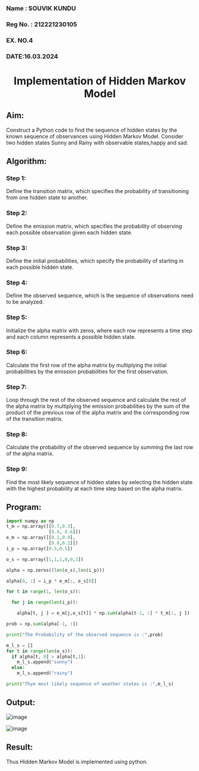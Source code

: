 <H3>Name : SOUVIK KUNDU</H3>
<H3>Reg No. : 212221230105 </H3>
<H3>EX. NO.4</H3>
<H3>DATE:16.03.2024</H3>
<H1 ALIGN =CENTER> Implementation of Hidden Markov Model</H1>

## Aim: 
Construct a Python code to find the sequence of hidden states by the known sequence of observances using Hidden Markov Model. Consider two hidden states Sunny and Rainy with observable states,happy and sad.

## Algorithm:

### Step 1:
Define the transition matrix, which specifies the probability of transitioning from  one hidden state to another.<br>
### Step 2:
Define the emission matrix, which specifies the probability of observing each possible observation given each hidden state.<br>
### Step 3:
Define the initial probabilities, which specify the probability of starting in each possible hidden state.<br>
### Step 4:
Define the observed sequence, which is the sequence of observations need to  be analyzed.<br>
### Step 5:
Initialize the alpha matrix with zeros, where each row represents a time step and each column represents a possible hidden state.<br>
### Step 6:
Calculate the first row of the alpha matrix by multiplying the initial  probabilities by the emission probabilities for the first observation.<br>
### Step 7:
Loop through the rest of the observed sequence and calculate the rest of the alpha matrix by multiplying the emission probabilities by the sum of the product of 
       the previous row of the alpha matrix and the corresponding row of the transition matrix.<br>
### Step 8:
Calculate the probability of the observed sequence by summing the last row of the alpha matrix.<br>
### Step 9:
Find the most likely sequence of hidden states by selecting the hidden state with the highest probability at each time step based on the alpha matrix.<br>

## Program:
```py
import numpy as np
t_m = np.array([[0.7,0.3],
                [0.4, 0.6]])
e_m = np.array([[0.1,0.9],
                [0.8,0.2]])
i_p = np.array([0.5,0.5])

o_s = np.array([1,1,1,0,0,1])

alpha = np.zeros((len(o_s),len(i_p)))

alpha[0, :] = i_p * e_m[:, o_s[0]]

for t in range(1, len(o_s)):

  for j in range(len(i_p)):

    alpha[t, j ] = e_m[j,o_s[t]] * np.sum(alpha[t-1, :] * t_m[:, j ])

prob = np.sum(alpha[-1, :])

print("The Probability of the observed sequence is :",prob)

m_l_s = []
for t in range(len(o_s)):
  if alpha[t, 0] > alpha[t,1]:
    m_l_s.append("sunny")
  else:
    m_l_s.append("rainy")  

print("Thye most likely sequence of weather states is :",m_l_s)

```

## Output:
![image](https://github.com/VIJAYKUMAR22007124/Ex-4--AAI/assets/119657657/44e0a417-9e24-4b00-8fae-877113ec205d)

![image](https://github.com/VIJAYKUMAR22007124/Ex-4--AAI/assets/119657657/033092b5-e09b-40c5-a53a-6216da35acdb)

## Result:
Thus Hidden Markov Model is implemented using python.

